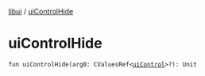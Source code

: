 [libui](README.md) / [uiControlHide](ui-control-hide.md)

# uiControlHide

`fun uiControlHide(arg0: CValuesRef<`[`uiControl`](ui-control/README.md)`>?): Unit`